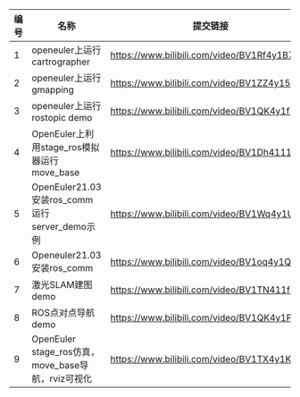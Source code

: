 | 编号 | 名称                                               | 提交链接                                    |
| ---- | -------------------------------------------------- | ------------------------------------------- |
| 1    | openeuler上运行cartrographer                       | https://www.bilibili.com/video/BV1Rf4y1B73u |
| 2    | openeuler上运行gmapping                            | https://www.bilibili.com/video/BV1ZZ4y157uN |
| 3    | openeuler上运行rostopic demo                       | https://www.bilibili.com/video/BV1QK4y1f7Lw |
| 4    | OpenEuler上利用stage_ros模拟器运行move_base        | https://www.bilibili.com/video/BV1Dh41117B6 |
| 5    | OpenEuler21.03安装ros_comm运行server_demo示例      | https://www.bilibili.com/video/BV1Wq4y1U7u6 |
| 6    | Openeuler21.03安装ros_comm                         | https://www.bilibili.com/video/BV1oq4y1Q7XT |
| 7    | 激光SLAM建图demo                                   | https://www.bilibili.com/video/BV1TN411f7xh |
| 8    | ROS点对点导航demo                                  | https://www.bilibili.com/video/BV1QK4y1P7t2 |
| 9    | OpenEuler stage_ros仿真，move_base导航，rviz可视化 | https://www.bilibili.com/video/BV1TX4y1K7DZ |